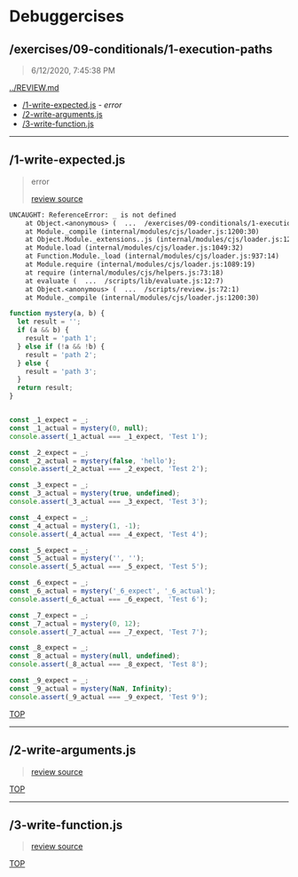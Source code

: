 # Debuggercises 

## /exercises/09-conditionals/1-execution-paths 

> 6/12/2020, 7:45:38 PM 

[../REVIEW.md](../REVIEW.md)

- [/1-write-expected.js](#1-write-expectedjs) - _error_ 
- [/2-write-arguments.js](#2-write-argumentsjs)  
- [/3-write-function.js](#3-write-functionjs)  

---

## /1-write-expected.js 

> error 
>
> [review source](./1-write-expected.js)

```txt
UNCAUGHT: ReferenceError: _ is not defined
    at Object.<anonymous> (  ...  /exercises/09-conditionals/1-execution-paths/1-write-expected.js:14:19)
    at Module._compile (internal/modules/cjs/loader.js:1200:30)
    at Object.Module._extensions..js (internal/modules/cjs/loader.js:1220:10)
    at Module.load (internal/modules/cjs/loader.js:1049:32)
    at Function.Module._load (internal/modules/cjs/loader.js:937:14)
    at Module.require (internal/modules/cjs/loader.js:1089:19)
    at require (internal/modules/cjs/helpers.js:73:18)
    at evaluate (  ...  /scripts/lib/evaluate.js:12:7)
    at Object.<anonymous> (  ...  /scripts/review.js:72:1)
    at Module._compile (internal/modules/cjs/loader.js:1200:30) 
```

```js
function mystery(a, b) {
  let result = '';
  if (a && b) {
    result = 'path 1';
  } else if (!a && !b) {
    result = 'path 2';
  } else {
    result = 'path 3';
  }
  return result;
}


const _1_expect = _;
const _1_actual = mystery(0, null);
console.assert(_1_actual === _1_expect, 'Test 1');

const _2_expect = _;
const _2_actual = mystery(false, 'hello');
console.assert(_2_actual === _2_expect, 'Test 2');

const _3_expect = _;
const _3_actual = mystery(true, undefined);
console.assert(_3_actual === _3_expect, 'Test 3');

const _4_expect = _;
const _4_actual = mystery(1, -1);
console.assert(_4_actual === _4_expect, 'Test 4');

const _5_expect = _;
const _5_actual = mystery('', '');
console.assert(_5_actual === _5_expect, 'Test 5');

const _6_expect = _;
const _6_actual = mystery('_6_expect', '_6_actual');
console.assert(_6_actual === _6_expect, 'Test 6');

const _7_expect = _;
const _7_actual = mystery(0, 12);
console.assert(_7_actual === _7_expect, 'Test 7');

const _8_expect = _;
const _8_actual = mystery(null, undefined);
console.assert(_8_actual === _8_expect, 'Test 8');

const _9_expect = _;
const _9_actual = mystery(NaN, Infinity);
console.assert(_9_actual === _9_expect, 'Test 9');

```

[TOP](#debuggercises)

---

## /2-write-arguments.js 

>  
>
> [review source](./2-write-arguments.js)

[TOP](#debuggercises)

---

## /3-write-function.js 

>  
>
> [review source](./3-write-function.js)

[TOP](#debuggercises)

